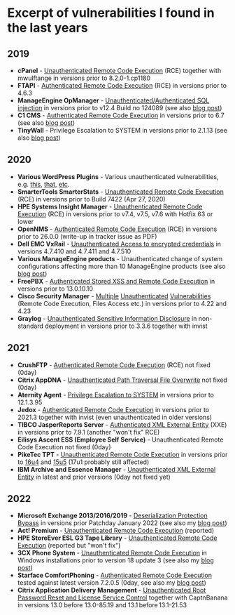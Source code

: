 # Excerpt of vulnerabilities I found in the last years

## 2019

* **cPanel** - [Unauthenticated Remote Code Execution](https://documentation.cpanel.net/display/CL/cpanel-dovecot-solr+Change+Log) (RCE) together with mwulftange in versions prior to 8.2.0-1.cp1180
* **FTAPI** - [Authenticated Remote Code Execution](https://web.archive.org/web/20200814001535/https://www.ftapi.com/Release-Notes) (RCE) in versions prior to 4.6.3
* **ManageEngine OpManager** - [Unauthenticated/Authenticated SQL injection](https://www.manageengine.com/network-monitoring/help/read-me-complete.html) in versions prior to v12.4 Build no 124089 (see also [blog post](https://medium.com/@frycos/finding-sql-injections-fast-with-white-box-analysis-a-recent-bug-example-ca449bce6c76))
* **C1 CMS** - [Authenticated Remote Code Execution](https://github.com/Orckestra/C1-CMS-Foundation/releases/tag/v6.7) in versions prior to 6.7 (see also [blog post](https://medium.com/@frycos/yet-another-net-deserialization-35f6ce048df7))
* **TinyWall** - Privilege Escalation to SYSTEM in versions prior to 2.1.13 (see also [blog post](https://codewhitesec.blogspot.com/2020/01/cve-2019-19470-rumble-in-pipe.html))

## 2020

* **Various WordPress Plugins** - Various unauthenticated vulnerabilities, e.g. [this](https://wpvulndb.com/vulnerabilities/10115), [that](https://wpvulndb.com/vulnerabilities/10162), [etc](https://wpvulndb.com/vulnerabilities/10174). 
* **SmarterTools SmarterStats** - [Unauthenticated Remote Code Execution](https://www.smartertools.com/smarterstats/release-notes/current) (RCE) in versions prior to Build 7422 (Apr 27, 2020)
* **HPE Systems Insight Manager** - [Unauthenticated Remote Code Execution](https://support.hpe.com/hpesc/public/docDisplay?docLocale=en_US&docId=hpesbhf04008en_us) (RCE) in versions prior to v7.4, v7.5, v7.6 with Hotfix 63 or lower
* **OpenNMS** - [Authenticated Remote Code Execution](https://issues.opennms.org/browse/NMS-12673) (RCE) in versions prior to 26.0.0 (write-up in tracker issue as PDF)
* **Dell EMC VxRail** - [Unauthenticated Access to encrypted credentials](https://www.dell.com/support/kbdoc/de-de/000153604/dsa-2020-136-dell-emc-vxrail-appliance-improper-authentication-vulnerability) in versions 4.7.410 and 4.7.411 and 4.7.510
* **Various ManageEngine products** - Unauthenticated change of system configurations affecting more than 10 ManageEngine products (see also [blog post](https://medium.com/@frycos/another-zoho-manageengine-story-7b472f1515f5))
* **FreePBX** - [Authenticated Stored XSS and Remote Code Execution](https://wiki.freepbx.org/display/FOP/2020-08-17+XSS+Vulnerability+In+logfiles) in versions prior to 13.0.10.10
* **Cisco Security Manager** - [Multiple](https://tools.cisco.com/security/center/content/CiscoSecurityAdvisory/cisco-sa-csm-java-rce-mWJEedcD) [Unauthenticated](https://tools.cisco.com/security/center/content/CiscoSecurityAdvisory/cisco-sa-csm-path-trav-NgeRnqgR) [Vulnerabilities](https://tools.cisco.com/security/center/content/CiscoSecurityAdvisory/cisco-sa-csm-rce-8gjUz9fW) (Remote Code Execution, Files Access etc.) in versions prior to 4.22 and 4.23
* **Graylog** - [Unauthenticated Sensitive Information Disclosure](https://www.graylog.org/post/announcing-graylog-v3-3-6) in non-standard deployment in versions prior to 3.3.6 together with invist

## 2021

* **CrushFTP** - [Authenticated Remote Code Execution](https://gist.github.com/Frycos/2015161f22827d823060a8b162bc1f89) (RCE) not fixed (0day)
* **Citrix AppDNA** - [Unauthenticated Path Traversal File Overwrite](https://twitter.com/frycos/status/1386781378612809734) not fixed (0day)
* **Aternity Agent** - [Privilege Escalation to SYSTEM](https://help.aternity.com/bundle/release_news_agent_console_saas/page/release_news/topics/release_rn_agent_12.1.html) in versions prior to 12.1.3.95
* **Jedox** - [Authenticated Remote Code Execution](https://knowledgebase.jedox.com/jedox/release-notes-2021-3.htm) in versions prior to 2021.3 together with invist (even unauthenticated in older versions)
* **TIBCO JasperReports Server** - [Authenticated XML External Entity](https://www.tibco.com/support/advisories/2021/10/tibco-security-advisory-october-12-2021-tibco-jasperreports-server-2021-35496) (XXE) in versions prior to 7.9.1 (another "won't fix" RCE)
* **Eilisys Ascent ESS (Employee Self Service)** - Unauthenticated Remote Code Execution not fixed (0day)
* **PikeTec TPT** - [Unauthenticated Remote Code Execution](https://piketec.com/de/tpt-download/) in versions prior to [16u4](https://files.piketec.com/downloads/releases/TPT16u4/211128-tpt-16u4-release-notes.pdf) and [15u5](https://files.piketec.com/downloads/releases/TPT15u5/211128-tpt-15u5-release-notes.pdf) (17u1 probably still affected)
* **IBM Archive and Essence Manager** - [Unauthenticated XML External Entity](https://www.ibm.com/products/arema-archive-and-essence-manager) in latest and prior versions (0day not fixed yet)

## 2022

* **Microsoft Exchange 2013/2016/2019** - [Deserialization Protection Bypass](https://msrc.microsoft.com/update-guide/vulnerability/CVE-2022-21969) in versions prior Patchday January 2022 (see also my [blog post](https://medium.com/@frycos/searching-for-deserialization-protection-bypasses-in-microsoft-exchange-cve-2022-21969-bfa38f63a62d))
* **Act! Premium** - [Unauthenticated Remote Code Execution](https://www.act.com/) (reported)
* **HPE StoreEver ESL G3 Tape Library** - [Unauthenticated Remote Code Execution](https://www.hpe.com/psnow/doc/c04111556.pdf?jumpid=in_lit-psnow-getpdf&qsVersion=26&ver=26) (reported but "won't fix")
* **3CX Phone System** - [Unauthenticated Remote Code Execution](https://www.3cx.com/blog/releases/v18-update-3-final/) in Windows installations prior to version 18 update 3 (see also my [blog post](https://medium.com/@frycos/pwning-3cx-phone-management-backends-from-the-internet-d0096339dd88))
* **Starface ComfortPhoning** - [Authenticated Remote Code Execution](https://www.starface.com/) tested against latest version 7.2.0.5 (0day, see also my [blog post](https://frycos.github.io/vulns4free/2022/05/24/security-code-audit-fails.html))
* **Citrix Application Delivery Management** - [Unauthenticated Root Password Reset and License Service Control](https://support.citrix.com/article/CTX460016/citrix-application-delivery-management-security-bulletin-for-cve202227511-and-cve202227512) together with CaptnBanana in versions 13.0 before 13.0-85.19 and 13.1 before 13.1-21.53
